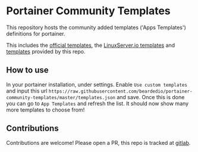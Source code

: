 # Portainer Community Templates

This repository hosts the community added templates ('Apps Templates') definitions for portainer.

This includes the [official templates](https://github.com/portainer/templates), the [LinuxServer.io templates](https://www.linuxserver.io/) and [templates](templates) provided by this repo.

## How to use
In your portainer installation, under settings. Enable `Use custom templates` and input this url `https://raw.githubusercontent.com/beardedio/portainer-community-templates/master/templates.json` and save.
Once this is done you can go to `App Templates` and refresh the list. It should now show many more templates to choose from! 

## Contributions

Contributions are welcome! Please open a PR, this repo is tracked at [gitlab](https://gitlab.com/beardedio/portainer-community-templates).
